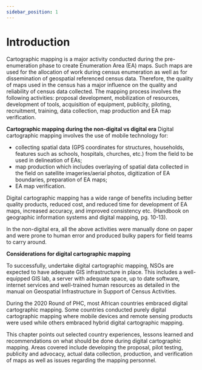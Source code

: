 ```yaml
---
sidebar_position: 1
---
```


# Introduction
Cartographic mapping is a major activity conducted during the pre-enumeration phase to create Enumeration Area (EA) maps. Such maps are used for the allocation of work during census enumeration as well as for dissemination of geospatial referenced census data. Therefore, the quality of maps used in the census has a major influence on the quality and reliability of census data collected. The mapping process involves the following activities: proposal development, mobilization of resources, development of tools, acquisition of equipment, publicity, piloting, recruitment, training, data collection, map production and EA map verification. 

**Cartographic mapping during the non-digital vs digital era**
Digital cartographic mapping involves the use of mobile technology for:
- collecting spatial data (GPS coordinates for structures, households, features such as schools, hospitals, churches, etc.) from the field to be used in delineation of EAs; 
- map production which includes overlaying of spatial data collected in the field on satellite imageries/aerial photos, digitization of EA boundaries, preparation of EA maps; 
- EA map verification. 

Digital cartographic mapping has a wide range of benefits including better quality products, reduced cost, and reduced time for development of EA maps, increased accuracy, and improved consistency etc. (Handbook on geographic information systems and digital mapping, pg. 10-13).

In the non-digital era, all the above activities were manually done on paper and were prone to human error and produced bulky papers for field teams to carry around.

<strong>Considerations for digital cartographic mapping</strong>

To successfully, undertake digital cartographic mapping, NSOs are expected to have adequate GIS infrastructure in place. This includes a well-equipped GIS lab, a server with adequate space, up to date software, internet services and well-trained human resources as detailed in the manual on Geospatial Infrastructure in Support of Census Activities. 

During the 2020 Round of PHC, most African countries embraced digital cartographic mapping. Some countries conducted purely digital cartographic mapping where mobile devices and remote sensing products were used while others embraced hybrid digital cartographic mapping. 

This chapter points out selected country experiences, lessons learned and recommendations on what should be done during digital cartographic mapping. Areas covered include developing the proposal, pilot testing, publicity and advocacy, actual data collection, production, and verification of maps as well as issues regarding the mapping personnel. 

